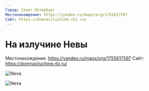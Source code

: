 ```yaml
---
Город: Санкт-Петербург
Местонахождение: https://yandex.ru/maps/org/1755617597
Сайт: https://domnaizluchine.rbi.ru/
---
```


# На излучине Невы

Местонахождение: https://yandex.ru/maps/org/1755617597
Сайт: https://domnaizluchine.rbi.ru/

![Neva](neva1.png)

![Neva](neva2.png)